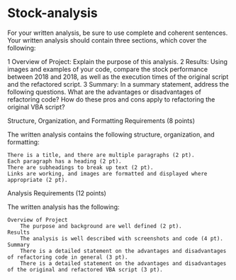 # Stock-analysis

For your written analysis, be sure to use complete and coherent sentences. Your written analysis should contain three sections, which cover the following:

   1 Overview of Project: Explain the purpose of this analysis.
   2 Results: Using images and examples of your code, compare the stock performance between 2018 and 2018, as well as the execution times of the original        script and the refactored script.
   3 Summary: In a summary statement, address the following questions.
        What are the advantages or disadvantages of refactoring code?
        How do these pros and cons apply to refactoring the original VBA script?


Structure, Organization, and Formatting Requirements (8 points)

The written analysis contains the following structure, organization, and formatting:

    There is a title, and there are multiple paragraphs (2 pt).
    Each paragraph has a heading (2 pt).
    There are subheadings to break up text (2 pt).
    Links are working, and images are formatted and displayed where appropriate (2 pt).

Analysis Requirements (12 points)

The written analysis has the following:

    Overview of Project
        The purpose and background are well defined (2 pt).
    Results
        The analysis is well described with screenshots and code (4 pt).
    Summary
        There is a detailed statement on the advantages and disadvantages of refactoring code in general (3 pt).
        There is a detailed statement on the advantages and disadvantages of the original and refactored VBA script (3 pt).
